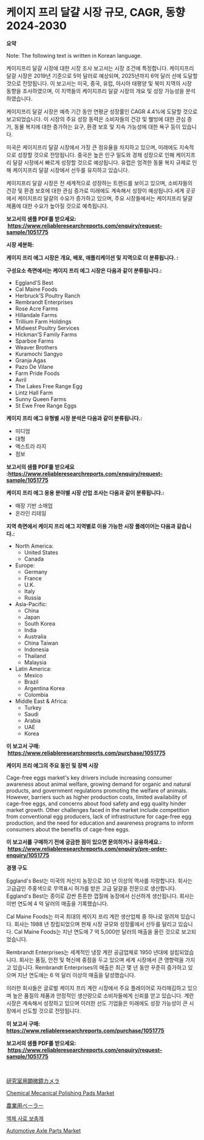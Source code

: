<p><h1>케이지 프리 달걀 시장 규모, CAGR, 동향 2024-2030</h1></p><p><strong>요약</strong></p>
<p><p>Note: The following text is written in Korean language.</p><p>케이지프리 달걀 시장에 대한 시장 조사 보고서는 시장 조건에 특정합니다. 케이지프리 달걀 시장은 2019년 기준으로 5억 달러로 예상되며, 2025년까지 6억 달러 선에 도달할 것으로 전망됩니다. 이 보고서는 미국, 중국, 유럽, 아시아 태평양 및 북미 지역의 시장 동향을 조사하였으며, 이 지역들의 케이지프리 달걀 시장의 개요 및 성장 가능성을 분석하였습니다. </p><p>케이지프리 달걀 시장은 예측 기간 동안 연평균 성장률인 CAGR 4.4%에 도달할 것으로 보고되었습니다. 이 시장의 주요 성장 동력은 소비자들의 건강 및 웰빙에 대한 관심 증가, 동물 복지에 대한 증가하는 요구, 환경 보호 및 지속 가능성에 대한 욕구 등이 있습니다. </p><p>미국은 케이지프리 달걀 시장에서 가장 큰 점유율을 차지하고 있으며, 미래에도 지속적으로 성장할 것으로 전망됩니다. 중국은 높은 인구 밀도와 경제 성장으로 인해 케이지프리 달걀 시장에서 빠르게 성장할 것으로 예상됩니다. 유럽은 엄격한 동물 복지 규제로 인해 케이지프리 달걀 시장에서 선두를 유지하고 있습니다.</p><p>케이지프리 달걀 시장은 전 세계적으로 성장하는 트렌드를 보이고 있으며, 소비자들의 건강 및 환경 보호에 대한 관심 증가로 미래에도 계속해서 성장이 예상됩니다.세계 곳곳에서 케이지프리 달걀의 수요가 증가하고 있으며, 주요 시장들에서는 케이지프리 달걀 제품에 대한 수요가 높아질 것으로 예측됩니다.</p></p>
<p><strong>보고서의 샘플 PDF를 받으세요: &nbsp;<a href="https://www.reliableresearchreports.com/enquiry/request-sample/1051775">https://www.reliableresearchreports.com/enquiry/request-sample/1051775</a></strong></p>
<p><strong>시장 세분화:</strong></p>
<p><strong> 케이지 프리 에그 시장은 개요, 배포, 애플리케이션 및 지역으로 더 분류됩니다. :</strong></p>
<p><strong>구성요소 측면에서는 케이지 프리 에그 시장은 다음과 같이 분류됩니다.:</strong></p>
<p><ul><li>Eggland’S Best</li><li>Cal Maine Foods</li><li>Herbruck’S Poultry Ranch</li><li>Rembrandt Enterprises</li><li>Rose Acre Farms</li><li>Hillandale Farms</li><li>Trillium Farm Holdings</li><li>Midwest Poultry Services</li><li>Hickman’S Family Farms</li><li>Sparboe Farms</li><li>Weaver Brothers</li><li>Kuramochi Sangyo</li><li>Granja Agas</li><li>Pazo De Vilane</li><li>Farm Pride Foods</li><li>Avril</li><li>The Lakes Free Range Egg</li><li>Lintz Hall Farm</li><li>Sunny Queen Farms</li><li>St Ewe Free Range Eggs</li></ul></p>
<p><strong> 케이지 프리 에그 유형별 시장 분석은 다음과 같이 분류됩니다.:</strong></p>
<p><ul><li>미디엄</li><li>대형</li><li>엑스트라 라지</li><li>점보</li></ul></p>
<p><strong>보고서의 샘플 PDF를 받으세요 :<a href="https://www.reliableresearchreports.com/enquiry/request-sample/1051775">https://www.reliableresearchreports.com/enquiry/request-sample/1051775</a></strong></p>
<p><strong> 케이지 프리 에그 응용 분야별 시장 산업 조사는 다음과 같이 분류됩니다.:</strong></p>
<p><ul><li>매장 기반 소매업</li><li>온라인 리테일</li></ul></p>
<p><strong>지역 측면에서 케이지 프리 에그 지역별로 이용 가능한 시장 플레이어는 다음과 같습니다.:</strong></p>
<p><ul>
    <li>
        North America:
        <ul>
            <li>United States</li>
            <li>Canada</li>
        </ul>
    </li>
    <li>
        Europe:
        <ul>
            <li>Germany</li>
            <li>France</li>
            <li>U.K.</li>
            <li>Italy</li>
            <li>Russia</li>
        </ul>
    </li>
    <li>
        Asia-Pacific:
        <ul>
            <li>China</li>
            <li>Japan</li>
            <li>South Korea</li>
            <li>India</li>
            <li>Australia</li>
            <li>China Taiwan</li>
            <li>Indonesia</li>
            <li>Thailand</li>
            <li>Malaysia</li>
        </ul>
    </li>
    <li>
        Latin America:
        <ul>
            <li>Mexico</li>
            <li>Brazil</li>
            <li>Argentina Korea</li>
            <li>Colombia</li>
        </ul>
    </li>
    <li>
        Middle East & Africa:
        <ul>
            <li>Turkey</li>
            <li>Saudi</li>
            <li>Arabia</li>
            <li>UAE</li>
            <li>Korea</li>
        </ul>
    </li>
    </ul></p>
<p><strong>이 보고서 구매: &nbsp;<a href="https://www.reliableresearchreports.com/purchase/1051775">https://www.reliableresearchreports.com/purchase/1051775</a></strong></p>
<p><strong>케이지 프리 에그의 주요 동인 및 장벽 시장</strong></p>
<p><p>Cage-free eggs market's key drivers include increasing consumer awareness about animal welfare, growing demand for organic and natural products, and government regulations promoting the welfare of animals. However, barriers such as higher production costs, limited availability of cage-free eggs, and concerns about food safety and egg quality hinder market growth. Other challenges faced in the market include competition from conventional egg producers, lack of infrastructure for cage-free egg production, and the need for education and awareness programs to inform consumers about the benefits of cage-free eggs.</p></p>
<p><strong>이 보고서를 구매하기 전에 궁금한 점이 있으면 문의하거나 공유하세요.: &nbsp;<a href="https://www.reliableresearchreports.com/enquiry/pre-order-enquiry/1051775">https://www.reliableresearchreports.com/enquiry/pre-order-enquiry/1051775</a></strong></p>
<p><strong>경쟁 구도</strong></p>
<p><p>Eggland's Best는 미국의 저산지 농장으로 30 년 이상의 역사를 자랑합니다. 회사는 고급급인 주홍색으로 무역표시 허가를 받은 고급 달걀을 전문으로 생산합니다. Eggland's Best는 종이로 감싼 튼튼한 껍질에 농장에서 신선하게 생산됩니다. 회사는 이번 연도에 4 억 달러의 매출을 기록했습니다.</p><p>Cal Maine Foods는 미국 최대의 케이지 프리 계란 생산업체 중 하나로 알려져 있습니다. 회사는 1988 년 창립되었으며 현재 시장 규모와 성장률에서 선두를 달리고 있습니다. Cal Maine Foods는 지난 연도에 7 억 5,000만 달러의 매출을 올린 것으로 보고되었습니다.</p><p>Rembrandt Enterprises는 세계적인 냉장 계란 공급업체로 1950 년대에 설립되었습니다. 회사는 품질, 안전 및 혁신에 중점을 두고 있으며 세계 시장에서 큰 영향력을 가지고 있습니다. Rembrandt Enterprises의 매출은 최근 몇 년 동안 꾸준히 증가하고 있으며 지난 연도에는 6 억 달러 이상의 매출을 달성했습니다.</p><p>이러한 회사들은 글로벌 케이지 프리 계란 시장에서 주요 플레이어로 자리매김하고 있으며 높은 품질의 제품과 안정적인 생산량으로 소비자들에게 신뢰를 얻고 있습니다. 계란 시장은 계속해서 성장하고 있으며 이러한 선도 기업들은 미래에도 성장 가능성이 큰 시장에서 선도할 것으로 전망됩니다.</p></p>
<p><strong>이 보고서 구매: &nbsp; <a href="https://www.reliableresearchreports.com/purchase/1051775">https://www.reliableresearchreports.com/purchase/1051775</a></strong></p>
<p><strong>보고서의 샘플 PDF를 받으세요: &nbsp;<a href="https://www.reliableresearchreports.com/enquiry/request-sample/1051775">https://www.reliableresearchreports.com/enquiry/request-sample/1051775</a></strong><strong></strong></p>
<p>&nbsp;</p>
<p><p><a href="https://medium.com/@jaylonlesch1993/%E5%AE%9F%E9%A8%93%E5%AE%A4%E7%94%A8%E9%A1%95%E5%BE%AE%E9%8F%A1%E3%82%AB%E3%83%A1%E3%83%A9%E5%B8%82%E5%A0%B4%E3%81%AE%E5%B1%95%E6%9C%9B-%E6%A5%AD%E7%95%8C%E6%A6%82%E8%A6%81%E3%81%A8%E4%BA%88%E6%B8%AC-2024%E5%B9%B4%E3%81%8B%E3%82%892031%E5%B9%B4-04bf3f74f979">研究室用顕微鏡カメラ</a></p><p><a href="https://github.com/globismark/Market-Research-Report-List-2/blob/main/chemical-mecanical-polishing-pads-market.md">Chemical Mecanical Polishing Pads Market</a></p><p><a href="https://github.com/MosesSpinka1914/Market-Research-Report-List-1/blob/main/749228115871.md">農業用ベーラー</a></p><p><a href="https://github.com/Tristiarton768456/Market-Research-Report-List-1/blob/main/540675714599.md">액체 사료 보충제</a></p><p><a href="https://issuu.com/reportprime-2/docs/automotive-axle-parts-market-size-2030.pptx">Automotive Axle Parts Market</a></p></p>